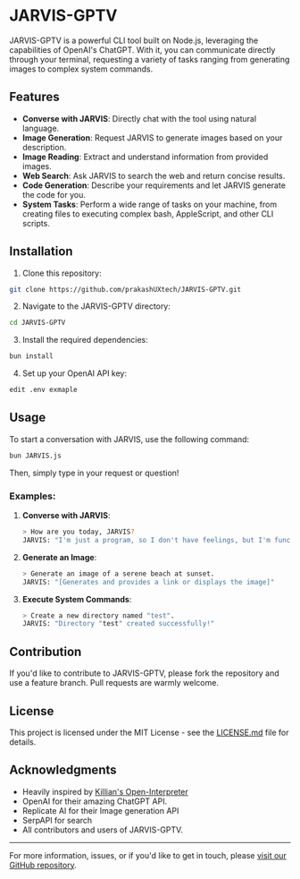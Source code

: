 # JARVIS-GPTV

<!-- ![JARVIS-GPTV Logo](path/to/logo.png) -->

JARVIS-GPTV is a powerful CLI tool built on Node.js, leveraging the capabilities of OpenAI's ChatGPT. With it, you can communicate directly through your terminal, requesting a variety of tasks ranging from generating images to complex system commands.

## Features

- **Converse with JARVIS**: Directly chat with the tool using natural language.
- **Image Generation**: Request JARVIS to generate images based on your description.
- **Image Reading**: Extract and understand information from provided images.
- **Web Search**: Ask JARVIS to search the web and return concise results.
- **Code Generation**: Describe your requirements and let JARVIS generate the code for you.
- **System Tasks**: Perform a wide range of tasks on your machine, from creating files to executing complex bash, AppleScript, and other CLI scripts.

## Installation

1. Clone this repository:
```bash
git clone https://github.com/prakashUXtech/JARVIS-GPTV.git
```

2. Navigate to the JARVIS-GPTV directory:
```bash
cd JARVIS-GPTV
```

3. Install the required dependencies:
```bash
bun install
```

4. Set up your OpenAI API key:
```bash
edit .env exmaple
```

## Usage

To start a conversation with JARVIS, use the following command:

```bash
bun JARVIS.js
```

Then, simply type in your request or question!

### Examples:

1. **Converse with JARVIS**:
    ```bash
    > How are you today, JARVIS?
    JARVIS: "I'm just a program, so I don't have feelings, but I'm functioning optimally! How can I assist you?"
    ```

2. **Generate an Image**:
    ```bash
    > Generate an image of a serene beach at sunset.
    JARVIS: "[Generates and provides a link or displays the image]"
    ```

3. **Execute System Commands**:
    ```bash
    > Create a new directory named "test".
    JARVIS: "Directory "test" created successfully!"
    ```

## Contribution

If you'd like to contribute to JARVIS-GPTV, please fork the repository and use a feature branch. Pull requests are warmly welcome.

## License

This project is licensed under the MIT License - see the [LICENSE.md](LICENSE.md) file for details.

## Acknowledgments

- Heavily inspired by [Killian's Open-Interpreter](https://github.com/KillianLucas/open-interpreter)
- OpenAI for their amazing ChatGPT API.
- Replicate AI for their Image generation API
- SerpAPI for search
- All contributors and users of JARVIS-GPTV.

---

For more information, issues, or if you'd like to get in touch, please [visit our GitHub repository](https://github.com/prakashUXtech/JARVIS-GPTV).